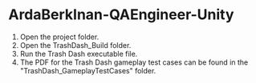 # ArdaBerkInan-QAEngineer-Unity

1. Open the project folder.
2. Open the TrashDash_Build folder. 
3. Run the Trash Dash executable file. 
4. The PDF for the Trash Dash gameplay test cases can be found in the "TrashDash_GameplayTestCases" folder.

